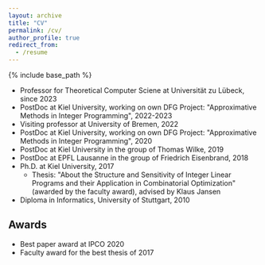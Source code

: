 ```yaml
---
layout: archive
title: "CV"
permalink: /cv/
author_profile: true
redirect_from:
  - /resume
---
```


{% include base_path %}

* Professor for Theoretical Computer Sciene at Universität zu Lübeck, since 2023
* PostDoc at Kiel University, working on own DFG Project: "Approximative Methods in Integer Programming", 2022-2023
* Visiting professor at University of Bremen, 2022
* PostDoc at Kiel University, working on own DFG Project: "Approximative Methods in Integer Programming", 2020
* PostDoc at Kiel University in the group of Thomas Wilke, 2019
* PostDoc at EPFL Lausanne in the group of Friedrich Eisenbrand, 2018
* Ph.D. at Kiel University, 2017
  * Thesis: "About the Structure and Sensitivity of Integer Linear Programs and their Application in Combinatorial Optimization" (awarded by the faculty award), advised by Klaus Jansen
* Diploma in Informatics, University of Stuttgart, 2010

Awards
-----
* Best paper award at IPCO 2020
* Faculty award for the best thesis of 2017
